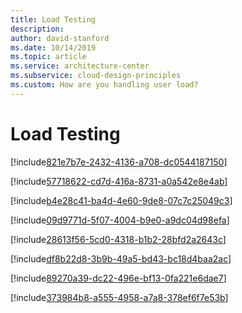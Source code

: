 ```yaml
---
title: Load Testing
description: 
author: david-stanford
ms.date: 10/14/2019
ms.topic: article
ms.service: architecture-center
ms.subservice: cloud-design-principles
ms.custom: How are you handling user load? 
---
```


# Load Testing

<!-- Have you done testing at expected peak load? -->
[!include[821e7b7e-2432-4136-a708-dc0544187150](../../../includes/aar_guidance/821e7b7e-2432-4136-a708-dc0544187150.md)]

<!-- Know the limits of Azure resources as it relates to your workload -->
[!include[57718622-cd7d-416a-8731-a0a542e8e4ab](../../../includes/aar_guidance/57718622-cd7d-416a-8731-a0a542e8e4ab.md)]

<!-- Understand the user load the system can handle -->
[!include[b4e28c41-ba4d-4e60-9de8-07c7c25049c3](../../../includes/aar_guidance/b4e28c41-ba4d-4e60-9de8-07c7c25049c3.md)]

<!-- Know base & peak loads -->
[!include[09d9771d-5f07-4004-b9e0-a9dc04d98efa](../../../includes/aar_guidance/09d9771d-5f07-4004-b9e0-a9dc04d98efa.md)]

<!-- Know how long it takes scaling to respond to events -->
[!include[28613f56-5cd0-4318-b1b2-28bfd2a2643c](../../../includes/aar_guidance/28613f56-5cd0-4318-b1b2-28bfd2a2643c.md)]

<!-- Leverage appropriate caching -->
[!include[df8b22d8-3b9b-49a5-bd43-bc18d4baa2ac](../../../includes/aar_guidance/df8b22d8-3b9b-49a5-bd43-bc18d4baa2ac.md)]

<!-- Database storage is sharded when appropriate -->
[!include[89270a39-dc22-496e-bf13-0fa221e6dae7](../../../includes/aar_guidance/89270a39-dc22-496e-bf13-0fa221e6dae7.md)]

<!-- Do you know the availability of your SKU's? -->
[!include[373984b8-a555-4958-a7a8-378ef6f7e53b](../../../includes/aar_guidance/373984b8-a555-4958-a7a8-378ef6f7e53b.md)]

